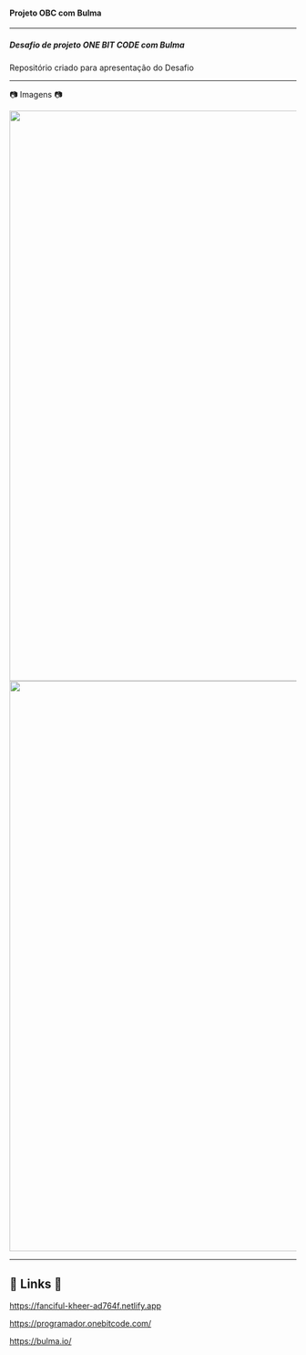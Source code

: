#### Projeto OBC com Bulma  ####

------

##### Desafio de projeto ONE BIT CODE com Bulma  #####

Repositório criado para apresentação do Desafio

----

:camera: Imagens :camera:

<div align-"center">
<img src="https://user-images.githubusercontent.com/104093116/171530783-bbb54ac9-42b0-486e-a112-50792dc1ac44.png" width="1000px"/>
</div>

<div align-"center">
<img src="https://user-images.githubusercontent.com/104093116/171529453-63d03500-8625-4556-a95c-cf119a493a23.png" width="1000px"/>
</div>

----

## 🔗 Links :link:

https://fanciful-kheer-ad764f.netlify.app

https://programador.onebitcode.com/

https://bulma.io/

